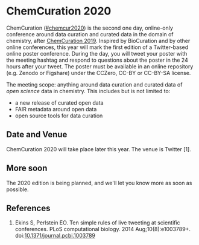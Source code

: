 # ChemCuration 2020

ChemCuration ([#chemcur2020](https://twitter.com/hashtag/chemcur2020)) is the second
one day, online-only conference around data curation and curated data in the
domain of chemistry, after [ChemCuration 2019](https://chemcuration.github.io/chemcuration2019/).
Inspired by BioCuration and by other online conferences, this year will mark
the first edition of a Twitter-based online poster conference. During the day, you will tweet your
poster with the meeting hashtag and respond to questions about the poster in the 24 hours after
your tweet. The poster must be available in an online repository (e.g. Zenodo or Figshare)
under the CCZero, CC-BY or CC-BY-SA license.

The meeting scope: anything around data curation and curated data of *open science* data in
chemistry. This includes but is not limited to:

* a new release of curated open data
* FAIR metadata around open data
* open source tools for data curation

## Date and Venue

ChemCuration 2020 will take place later this year. The venue is Twitter&nbsp;[1].

## More soon

The 2020 edition is being planned, and we'll let you know more as soon as possible.

## References

1. Ekins S, Perlstein EO. Ten simple rules of live tweeting at scientific conferences. PLoS computational biology. 2014 Aug;10(8):e1003789+. doi:[10.1371/journal.pcbi.1003789](https://journals.plos.org/ploscompbiol/article?id=10.1371/journal.pcbi.1003789)

